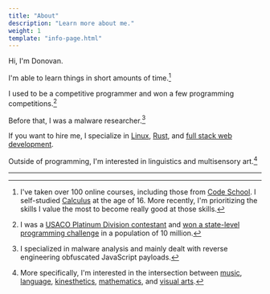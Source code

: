 ```yaml
---
title: "About"
description: "Learn more about me."
weight: 1
template: "info-page.html"
---
```


Hi, I'm Donovan.

I'm able to learn things in short amounts of time.[^learn]

I used to be a competitive programmer and won a few programming competitions.[^competitive]

Before that, I was a malware researcher.[^malware]

If you want to hire me, I specialize in [Linux](/linux/), [Rust](/rust/), and [full stack web development](/web/).

Outside of programming, I'm interested in linguistics and multisensory art.[^hobby]

<hr>

<small class="footnotes">

[^learn]: I've taken over 100 online courses, including those from [Code School](https://web.archive.org/web/20170314104951/https://www.codeschool.com/). I self-studied [Calculus](https://github.com/donovanglover/awesome-calculus) at the age of 16. More recently, I'm prioritizing the skills I value the most to become really good at those skills.

[^competitive]: I was a [USACO Platinum Division contestant](https://web.archive.org/web/20200222222847/http://usaco.org/current/data/open17_gold_results.html) and [won a state-level programming challenge](https://www.gastc.org/s/2017_Scholarships.pdf) in a population of 10 million.

[^malware]: I specialized in malware analysis and mainly dealt with reverse engineering obfuscated JavaScript payloads.

[^hobby]: More specifically, I'm interested in the intersection between [music](https://en.wikipedia.org/wiki/Musical_analysis), [language](https://en.wikipedia.org/wiki/Linguistic_relativity), [kinesthetics](https://en.wikipedia.org/wiki/Kinaesthetics), [mathematics](https://en.wikipedia.org/wiki/Euclidean_space), and [visual arts](https://en.wikipedia.org/wiki/Category:Visual_arts_theory).

</small>
